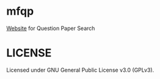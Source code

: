 # mfqp
[Website](http://metakgp.github.io/mfqp/) for Question Paper Search

# LICENSE
Licensed under GNU General Public License v3.0 (GPLv3).
